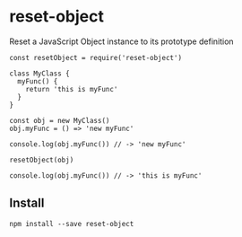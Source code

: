 # reset-object
Reset a JavaScript Object instance to its prototype definition

```
const resetObject = require('reset-object')

class MyClass {
  myFunc() {
    return 'this is myFunc'
  }
}

const obj = new MyClass()
obj.myFunc = () => 'new myFunc'

console.log(obj.myFunc()) // -> 'new myFunc'

resetObject(obj)

console.log(obj.myFunc()) // -> 'this is myFunc'
```

## Install

```
npm install --save reset-object
```
